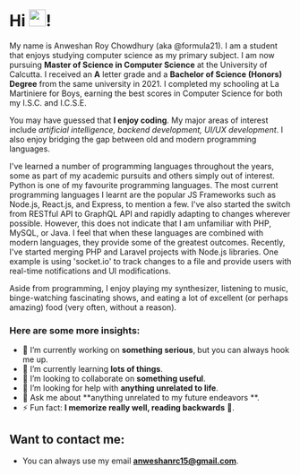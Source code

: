 # Hi <img src="https://raw.githubusercontent.com/MartinHeinz/MartinHeinz/master/wave.gif" width="30px"/>!


My name is Anweshan Roy Chowdhury (aka @formula21). I am a student that enjoys studying computer science as my primary subject. I am now pursuing **Master of Science in Computer Science** at the University of Calcutta. I received an **A** letter grade and a **Bachelor of Science (Honors) Degree** from the same university in 2021. I completed my schooling at La Martiniere for Boys, earning the best scores in Computer Science for both my I.S.C. and I.C.S.E.

You may have guessed that **I enjoy coding**. My major areas of interest include _artificial intelligence, backend development, UI/UX development_. I also enjoy bridging the gap between old and modern programming languages.

I've learned a number of programming languages throughout the years, some as part of my academic pursuits and others simply out of interest. Python is one of my favourite programming languages. The most current programming languages I learnt are the popular JS Frameworks such as Node.js, React.js, and Express, to mention a few. I've also started the switch from RESTful API to GraphQL API and rapidly adapting to changes wherever possible. However, this does not indicate that I am unfamiliar with PHP, MySQL, or Java. I feel that when these languages are combined with modern languages, they provide some of the greatest outcomes. Recently, I've started merging PHP and Laravel projects with Node.js libraries. One example is using 'socket.io' to track changes to a file and provide users with real-time notifications and UI modifications.

Aside from programming, I enjoy playing my synthesizer, listening to music, binge-watching fascinating shows, and eating a lot of excellent (or perhaps amazing) food (very often, without a reason).

### Here are some more insights:
- 🔭 I’m currently working on **something serious**, but you can always hook me up.
- 🌱 I’m currently learning **lots of things**.
- 👯 I’m looking to collaborate on **something useful**.
- 🤔 I’m looking for help with **anything unrelated to life**. 
- 💬 Ask me about **anything unrelated to my future endeavors **.
- ⚡ Fun fact: **I memorize really well, reading backwards** 📖.

## Want to contact me:
- You can always use my email **anweshanrc15@gmail.com**.

